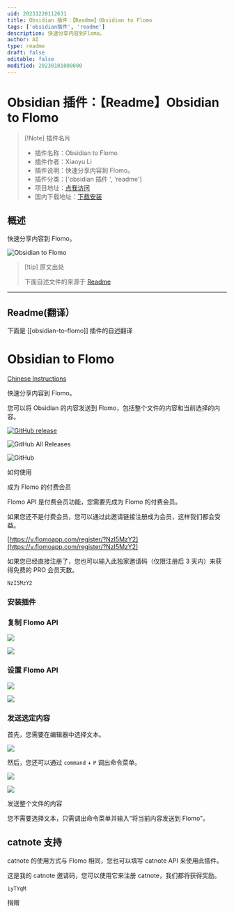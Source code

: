 ```yaml
---
uid: 20231220112631
title: Obsidian 插件：【Readme】Obsidian to Flomo
tags: ['obsidian插件', 'readme']
description: 快速分享内容到Flomo。
author: AI
type: readme
draft: false
editable: false
modified: 20230101000000
---
```


# Obsidian 插件：【Readme】Obsidian to Flomo

> [!Note] 插件名片
> - 插件名称：Obsidian to Flomo
> - 插件作者：Xiaoyu Li
> - 插件说明：快速分享内容到 Flomo。
> - 插件分类：['obsidian 插件 ', 'readme']
> - 项目地址：[点我访问](https://github.com/metal-young/obsidian-to-flomo)
> - 国内下载地址：[下载安装](https://pkmer.cn/products/plugin/pluginMarket/?obsidian-to-flomo)

## 概述

快速分享内容到 Flomo。

![Obsidian to Flomo](https://cdn.pkmer.cn/covers/obsidian-to-flomo.png!pkmer)

> [!tip] 原文出处
>
>下面自述文件的来源于 [Readme](https://ghproxy.net/https://raw.githubusercontent.com/metal-young/obsidian-to-flomo/master/README.md)

---

## Readme(翻译）

下面是 [[obsidian-to-flomo]] 插件的自述翻译

# Obsidian to Flomo

[Chinese Instructions](README_CN.md)

快速分享内容到 Flomo。

您可以将 Obsidian 的内容发送到 Flomo，包括整个文件的内容和当前选择的内容。

[![GitHub release](https://img.shields.io/github/v/release/metal-young/obsidian-to-flomo?style=for-the-badge&sort=semver)](https://github.com/metal-young/obsidian-to-flomo/releases/latest)

![GitHub All Releases](https://img.shields.io/github/downloads/metal-young/obsidian-to-flomo/total?style=for-the-badge)

![GitHub](https://img.shields.io/github/license/metal-young/obsidian-to-flomo?style=for-the-badge)

如何使用

成为 Flomo 的付费会员

Flomo API 是付费会员功能，您需要先成为 Flomo 的付费会员。

如果您还不是付费会员，您可以通过此邀请链接注册成为会员，这样我们都会受益。

[https://v.flomoapp.com/register/?NzI5MzY2](https://v.flomoapp.com/register/?NzI5MzY2)

如果您已经直接注册了，您也可以输入此独家邀请码（仅限注册后 3 天内）来获得免费的 PRO 会员天数。

```
NzI5MzY2
```

### 安装插件

### 复制 Flomo API

![](https://cdn.pkmer.cn/covers/obsidian-to-flomo_1_3.png!pkmer)

![](https://cdn.pkmer.cn/covers/obsidian-to-flomo_1_4.png!pkmer)

### 设置 Flomo API

![](https://cdn.pkmer.cn/covers/obsidian-to-flomo_1_5.png!pkmer)

![](https://cdn.pkmer.cn/covers/obsidian-to-flomo_1_6.png!pkmer)

### 发送选定内容

首先，您需要在编辑器中选择文本。

![](https://cdn.pkmer.cn/covers/obsidian-to-flomo_1_7.png!pkmer)

然后，您还可以通过 `command` + `P` 调出命令菜单。

![](https://cdn.pkmer.cn/covers/obsidian-to-flomo_1_8.png!pkmer)

![](https://cdn.pkmer.cn/covers/obsidian-to-flomo_1_9.png!pkmer)

发送整个文件的内容

您不需要选择文本，只需调出命令菜单并输入“将当前内容发送到 Flomo”。

## catnote 支持

catnote 的使用方式与 Flomo 相同，您也可以填写 catnote API 来使用此插件。

这是我的 catnote 邀请码，您可以使用它来注册 catnote，我们都将获得奖励。

```
iyTYqM
```

捐赠
